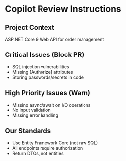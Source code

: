 # Copilot Review Instructions

## Project Context
ASP.NET Core 9 Web API for order management

## Critical Issues (Block PR)
- SQL injection vulnerabilities
- Missing [Authorize] attributes
- Storing passwords/secrets in code

## High Priority Issues (Warn)
- Missing async/await on I/O operations
- No input validation
- Missing error handling

## Our Standards
- Use Entity Framework Core (not raw SQL)
- All endpoints require authorization
- Return DTOs, not entities
